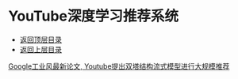 # YouTube深度学习推荐系统

* [返回顶层目录](../../../README.md)
* [返回上层目录](../industry-application.md)



[Google工业风最新论文, Youtube提出双塔结构流式模型进行大规模推荐](https://zhuanlan.zhihu.com/p/88255834)

















